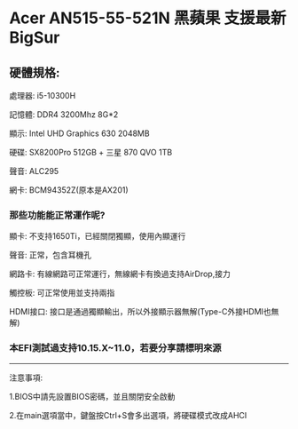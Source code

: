 # Acer AN515-55-521N 黑蘋果 支援最新BigSur

## 硬體規格:

處理器: i5-10300H

記憶體: DDR4 3200Mhz 8G*2

顯示: Intel UHD Graphics 630 2048MB

硬碟: SX8200Pro 512GB + 三星 870 QVO 1TB

聲音: ALC295

網卡: BCM94352Z(原本是AX201)


### 那些功能能正常運作呢?

顯卡: 不支持1650Ti，已經關閉獨顯，使用內顯運行

聲音: 正常，包含耳機孔

網路卡: 有線網路可正常運行，無線網卡有換過支持AirDrop,接力

觸控板: 可正常使用並支持兩指

HDMI接口: 接口是通過獨顯輸出，所以外接顯示器無解(Type-C外接HDMI也無解)


### 本EFI測試過支持10.15.X~11.0，若要分享請標明來源

****************************************************************************************

注意事項:

1.BIOS中請先設置BIOS密碼，並且關閉安全啟動

2.在main選項當中，鍵盤按Ctrl+S會多出選項，將硬碟模式改成AHCI



